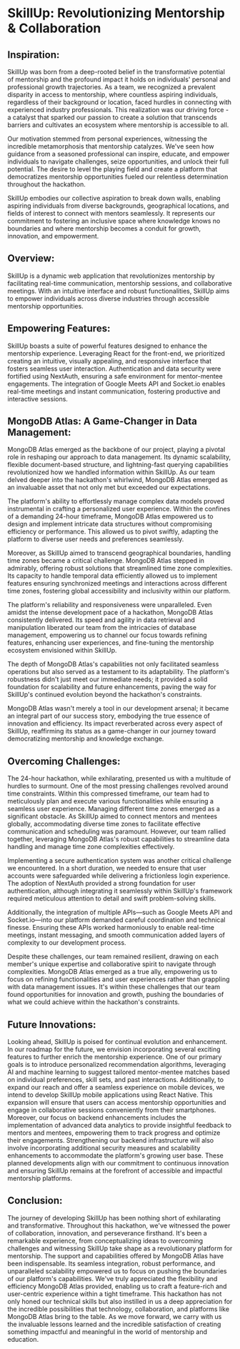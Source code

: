 # SkillUp: Revolutionizing Mentorship & Collaboration

## Inspiration:

SkillUp was born from a deep-rooted belief in the transformative potential of mentorship and the profound impact it holds on individuals' personal and professional growth trajectories. As a team, we recognized a prevalent disparity in access to mentorship, where countless aspiring individuals, regardless of their background or location, faced hurdles in connecting with experienced industry professionals. This realization was our driving force - a catalyst that sparked our passion to create a solution that transcends barriers and cultivates an ecosystem where mentorship is accessible to all.

Our motivation stemmed from personal experiences, witnessing the incredible metamorphosis that mentorship catalyzes. We've seen how guidance from a seasoned professional can inspire, educate, and empower individuals to navigate challenges, seize opportunities, and unlock their full potential. The desire to level the playing field and create a platform that democratizes mentorship opportunities fueled our relentless determination throughout the hackathon.

SkillUp embodies our collective aspiration to break down walls, enabling aspiring individuals from diverse backgrounds, geographical locations, and fields of interest to connect with mentors seamlessly. It represents our commitment to fostering an inclusive space where knowledge knows no boundaries and where mentorship becomes a conduit for growth, innovation, and empowerment.

## Overview:

SkillUp is a dynamic web application that revolutionizes mentorship by facilitating real-time communication, mentorship sessions, and collaborative meetings. With an intuitive interface and robust functionalities, SkillUp aims to empower individuals across diverse industries through accessible mentorship opportunities.

## Empowering Features:

SkillUp boasts a suite of powerful features designed to enhance the mentorship experience. Leveraging React for the front-end, we prioritized creating an intuitive, visually appealing, and responsive interface that fosters seamless user interaction. Authentication and data security were fortified using NextAuth, ensuring a safe environment for mentor-mentee engagements. The integration of Google Meets API and Socket.io enables real-time meetings and instant communication, fostering productive and interactive sessions.

## MongoDB Atlas: A Game-Changer in Data Management:

MongoDB Atlas emerged as the backbone of our project, playing a pivotal role in reshaping our approach to data management. Its dynamic scalability, flexible document-based structure, and lightning-fast querying capabilities revolutionized how we handled information within SkillUp. As our team delved deeper into the hackathon's whirlwind, MongoDB Atlas emerged as an invaluable asset that not only met but exceeded our expectations.

The platform's ability to effortlessly manage complex data models proved instrumental in crafting a personalized user experience. Within the confines of a demanding 24-hour timeframe, MongoDB Atlas empowered us to design and implement intricate data structures without compromising efficiency or performance. This allowed us to pivot swiftly, adapting the platform to diverse user needs and preferences seamlessly.

Moreover, as SkillUp aimed to transcend geographical boundaries, handling time zones became a critical challenge. MongoDB Atlas stepped in admirably, offering robust solutions that streamlined time zone complexities. Its capacity to handle temporal data efficiently allowed us to implement features ensuring synchronized meetings and interactions across different time zones, fostering global accessibility and inclusivity within our platform.

The platform's reliability and responsiveness were unparalleled. Even amidst the intense development pace of a hackathon, MongoDB Atlas consistently delivered. Its speed and agility in data retrieval and manipulation liberated our team from the intricacies of database management, empowering us to channel our focus towards refining features, enhancing user experiences, and fine-tuning the mentorship ecosystem envisioned within SkillUp.

The depth of MongoDB Atlas's capabilities not only facilitated seamless operations but also served as a testament to its adaptability. The platform's robustness didn't just meet our immediate needs; it provided a solid foundation for scalability and future enhancements, paving the way for SkillUp's continued evolution beyond the hackathon's constraints.

MongoDB Atlas wasn't merely a tool in our development arsenal; it became an integral part of our success story, embodying the true essence of innovation and efficiency. Its impact reverberated across every aspect of SkillUp, reaffirming its status as a game-changer in our journey toward democratizing mentorship and knowledge exchange.

## Overcoming Challenges:

The 24-hour hackathon, while exhilarating, presented us with a multitude of hurdles to surmount. One of the most pressing challenges revolved around time constraints. Within this compressed timeframe, our team had to meticulously plan and execute various functionalities while ensuring a seamless user experience. Managing different time zones emerged as a significant obstacle. As SkillUp aimed to connect mentors and mentees globally, accommodating diverse time zones to facilitate effective communication and scheduling was paramount. However, our team rallied together, leveraging MongoDB Atlas's robust capabilities to streamline data handling and manage time zone complexities effectively.

Implementing a secure authentication system was another critical challenge we encountered. In a short duration, we needed to ensure that user accounts were safeguarded while delivering a frictionless login experience. The adoption of NextAuth provided a strong foundation for user authentication, although integrating it seamlessly within SkillUp's framework required meticulous attention to detail and swift problem-solving skills.

Additionally, the integration of multiple APIs—such as Google Meets API and Socket.io—into our platform demanded careful coordination and technical finesse. Ensuring these APIs worked harmoniously to enable real-time meetings, instant messaging, and smooth communication added layers of complexity to our development process.

Despite these challenges, our team remained resilient, drawing on each member's unique expertise and collaborative spirit to navigate through complexities. MongoDB Atlas emerged as a true ally, empowering us to focus on refining functionalities and user experiences rather than grappling with data management issues. It's within these challenges that our team found opportunities for innovation and growth, pushing the boundaries of what we could achieve within the hackathon's constraints.

## Future Innovations:

Looking ahead, SkillUp is poised for continual evolution and enhancement. In our roadmap for the future, we envision incorporating several exciting features to further enrich the mentorship experience. One of our primary goals is to introduce personalized recommendation algorithms, leveraging AI and machine learning to suggest tailored mentor-mentee matches based on individual preferences, skill sets, and past interactions. Additionally, to expand our reach and offer a seamless experience on mobile devices, we intend to develop SkillUp mobile applications using React Native. This expansion will ensure that users can access mentorship opportunities and engage in collaborative sessions conveniently from their smartphones. Moreover, our focus on backend enhancements includes the implementation of advanced data analytics to provide insightful feedback to mentors and mentees, empowering them to track progress and optimize their engagements. Strengthening our backend infrastructure will also involve incorporating additional security measures and scalability enhancements to accommodate the platform's growing user base. These planned developments align with our commitment to continuous innovation and ensuring SkillUp remains at the forefront of accessible and impactful mentorship platforms.

## Conclusion:

The journey of developing SkillUp has been nothing short of exhilarating and transformative. Throughout this hackathon, we've witnessed the power of collaboration, innovation, and perseverance firsthand. It's been a remarkable experience, from conceptualizing ideas to overcoming challenges and witnessing SkillUp take shape as a revolutionary platform for mentorship. The support and capabilities offered by MongoDB Atlas have been indispensable. Its seamless integration, robust performance, and unparalleled scalability empowered us to focus on pushing the boundaries of our platform's capabilities. We've truly appreciated the flexibility and efficiency MongoDB Atlas provided, enabling us to craft a feature-rich and user-centric experience within a tight timeframe. This hackathon has not only honed our technical skills but also instilled in us a deep appreciation for the incredible possibilities that technology, collaboration, and platforms like MongoDB Atlas bring to the table. As we move forward, we carry with us the invaluable lessons learned and the incredible satisfaction of creating something impactful and meaningful in the world of mentorship and education.
